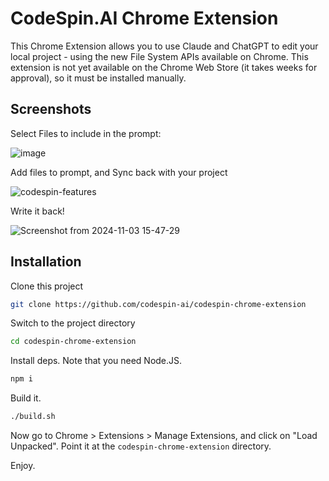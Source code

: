 # CodeSpin.AI Chrome Extension

This Chrome Extension allows you to use Claude and ChatGPT to edit your local project - using the new File System APIs available on Chrome. 
This extension is not yet available on the Chrome Web Store (it takes weeks for approval), so it must be installed manually.

## Screenshots

Select Files to include in the prompt:

![image](https://github.com/user-attachments/assets/1e98b3a4-e9ec-4398-8222-8eb80b186e35)

Add files to prompt, and Sync back with your project

![codespin-features](https://github.com/user-attachments/assets/5f2da8cf-76f0-4c69-8234-a19556765cee)

Write it back!

![Screenshot from 2024-11-03 15-47-29](https://github.com/user-attachments/assets/e68dc74c-76ec-4410-9dfa-f6051d2d743a)


## Installation

Clone this project

```sh
git clone https://github.com/codespin-ai/codespin-chrome-extension
```

Switch to the project directory

```sh
cd codespin-chrome-extension
```

Install deps. Note that you need Node.JS.

```sh
npm i
```

Build it.

```sh
./build.sh
```

Now go to Chrome > Extensions > Manage Extensions, and click on "Load Unpacked".
Point it at the `codespin-chrome-extension` directory.

Enjoy.
